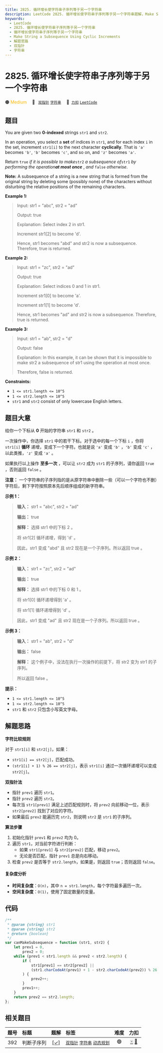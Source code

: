 ```yaml
---
title: 2825. 循环增长使字符串子序列等于另一个字符串
description: LeetCode 2825. 循环增长使字符串子序列等于另一个字符串题解，Make String a Subsequence Using Cyclic Increments，包含解题思路、复杂度分析以及完整的 JavaScript 代码实现。
keywords:
  - LeetCode
  - 2825. 循环增长使字符串子序列等于另一个字符串
  - 循环增长使字符串子序列等于另一个字符串
  - Make String a Subsequence Using Cyclic Increments
  - 解题思路
  - 双指针
  - 字符串
---
```


# 2825. 循环增长使字符串子序列等于另一个字符串

🟠 <font color=#ffb800>Medium</font>&emsp; 🔖&ensp; [`双指针`](/tag/two-pointers.md) [`字符串`](/tag/string.md)&emsp; 🔗&ensp;[`力扣`](https://leetcode.cn/problems/make-string-a-subsequence-using-cyclic-increments) [`LeetCode`](https://leetcode.com/problems/make-string-a-subsequence-using-cyclic-increments)

## 题目

You are given two **0-indexed** strings `str1` and `str2`.

In an operation, you select a **set** of indices in `str1`, and for each index
`i` in the set, increment `str1[i]` to the next character **cyclically**. That
is `'a'` becomes `'b'`, `'b'` becomes `'c'`, and so on, and `'z'` becomes
`'a'`.

Return `true` _if it is possible to make_`str2` _a subsequence of_`str1` _by
performing the operation**at most once**_ , _and_ `false` _otherwise_.

**Note:** A subsequence of a string is a new string that is formed from the
original string by deleting some (possibly none) of the characters without
disturbing the relative positions of the remaining characters.

**Example 1:**

> Input: str1 = "abc", str2 = "ad"
>
> Output: true
>
> Explanation: Select index 2 in str1.
>
> Increment str1[2] to become 'd'.
>
> Hence, str1 becomes "abd" and str2 is now a subsequence. Therefore, true is returned.

**Example 2:**

> Input: str1 = "zc", str2 = "ad"
>
> Output: true
>
> Explanation: Select indices 0 and 1 in str1.
>
> Increment str1[0] to become 'a'.
>
> Increment str1[1] to become 'd'.
>
> Hence, str1 becomes "ad" and str2 is now a subsequence. Therefore, true is returned.

**Example 3:**

> Input: str1 = "ab", str2 = "d"
>
> Output: false
>
> Explanation: In this example, it can be shown that it is impossible to make str2 a subsequence of str1 using the operation at most once.
>
> Therefore, false is returned.

**Constraints:**

- `1 <= str1.length <= 10^5`
- `1 <= str2.length <= 10^5`
- `str1` and `str2` consist of only lowercase English letters.

## 题目大意

给你一个下标从 **0** 开始的字符串 `str1` 和 `str2` 。

一次操作中，你选择 `str1` 中的若干下标。对于选中的每一个下标 `i` ，你将 `str1[i]` **循环** 递增，变成下一个字符。也就是说
`'a'` 变成 `'b'` ，`'b'` 变成 `'c'` ，以此类推，`'z'` 变成 `'a'` 。

如果执行以上操作 **至多一次** ，可以让 `str2` 成为 `str1` 的子序列，请你返回 `true` ，否则返回 `false` 。

**注意：** 一个字符串的子序列指的是从原字符串中删除一些（可以一个字符也不删）字符后，剩下字符按照原本先后顺序组成的新字符串。

**示例 1：**

> **输入：** str1 = "abc", str2 = "ad"
>
> **输出：** true
>
> **解释：** 选择 str1 中的下标 2 。
>
> 将 str1[2] 循环递增，得到 'd' 。
>
> 因此，str1 变成 "abd" 且 str2 现在是一个子序列。所以返回 true 。

**示例 2：**

> **输入：** str1 = "zc", str2 = "ad"
>
> **输出：** true
>
> **解释：** 选择 str1 中的下标 0 和 1 。
>
> 将 str1[0] 循环递增得到 'a' 。
>
> 将 str1[1] 循环递增得到 'd' 。
>
> 因此，str1 变成 "ad" 且 str2 现在是一个子序列。所以返回 true 。

**示例 3：**

> **输入：** str1 = "ab", str2 = "d"
>
> **输出：** false
>
> **解释：** 这个例子中，没法在执行一次操作的前提下，将 str2 变为 str1 的子序列。
>
> 所以返回 false 。

**提示：**

- `1 <= str1.length <= 10^5`
- `1 <= str2.length <= 10^5`
- `str1` 和 `str2` 只包含小写英文字母。

## 解题思路

**字符比较规则**

对于 `str1[i]` 和 `str2[j]`，如果：

- `str1[i] == str2[j]`，匹配成功。
- `(str1[i] + 1) % 26 == str2[j]`，表示 `str1[i]` 通过一次循环递增可以变成 `str2[j]`。

**双指针法**

- 指针 `prev1` 遍历 `str1`。
- 指针 `prev2` 遍历 `str2`。
- 每次当 `str1[prev1]` 满足上述匹配规则时，将 `prev2` 向前移动一位，表示 `str2[prev2]` 找到了对应的字符。
- 如果最后 `prev2` 能遍历完 `str2`，则说明 `str2` 是 `str1` 的子序列。

**算法步骤**

1. 初始化指针 `prev1` 和 `prev2` 均为 0。
2. 遍历 `str1`，对当前字符进行判断：
   - 如果 `str1[prev1]` 与 `str2[prev2]` 匹配，移动 `prev2`。
   - 无论是否匹配，指针 `prev1` 总是向右移动。
3. 检查 `prev2` 是否等于 `str2.length`，如果是，则返回 `true`；否则返回 `false`。

#### 复杂度分析

- **时间复杂度**：`O(n)`，其中 `n = str1.length`，每个字符最多遍历一次。
- **空间复杂度**：`O(1)`，使用了固定数量的变量。

## 代码

```javascript
/**
 * @param {string} str1
 * @param {string} str2
 * @return {boolean}
 */
var canMakeSubsequence = function (str1, str2) {
	let prev1 = 0,
		prev2 = 0;
	while (prev1 < str1.length && prev2 < str2.length) {
		if (
			str1[prev1] == str2[prev2] ||
			(str1.charCodeAt(prev1) + 1 - str2.charCodeAt(prev2)) % 26 == 0
		) {
			prev2++;
		}
		prev1++;
	}
	return prev2 == str2.length;
};
```

## 相关题目

<!-- prettier-ignore -->
| 题号 | 标题 | 题解 | 标签 | 难度 | 力扣 |
| :------: | :------ | :------: | :------ | :------: | :------: |
| 392 | 判断子序列 | [[✓]](/problem/0392.md) |  [`双指针`](/tag/two-pointers.md) [`字符串`](/tag/string.md) [`动态规划`](/tag/dynamic-programming.md) | 🟢 | [🀄️](https://leetcode.cn/problems/is-subsequence) [🔗](https://leetcode.com/problems/is-subsequence) |
